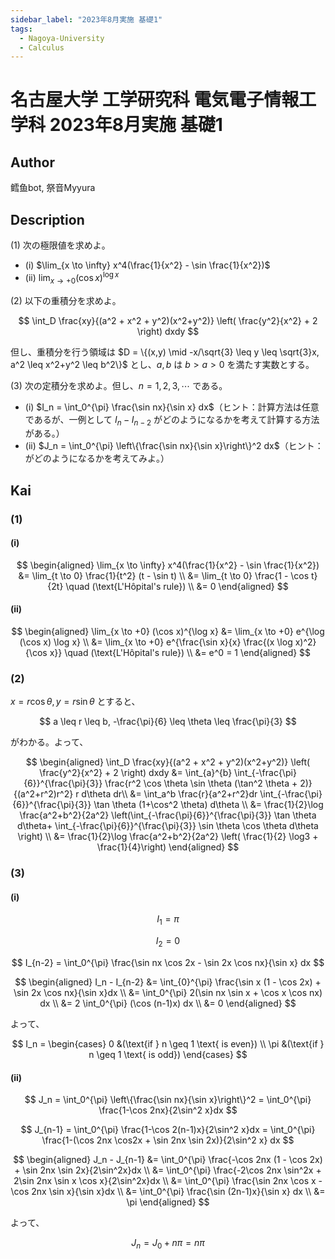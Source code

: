 ```yaml
---
sidebar_label: "2023年8月実施 基礎1"
tags:
  - Nagoya-University
  - Calculus
---
```

# 名古屋大学 工学研究科 電気電子情報工学科 2023年8月実施 基礎1

## **Author**
鳕鱼bot, 祭音Myyura

## **Description**
(1) 次の極限値を求めよ。

- (i) $\lim_{x \to \infty} x^4(\frac{1}{x^2} - \sin \frac{1}{x^2})$
- (ii) $\lim_{x \to +0} (\cos x)^{\log x}$

(2) 以下の重積分を求めよ。

$$
\int_D \frac{xy}{(a^2 + x^2 + y^2)(x^2+y^2)} \left( \frac{y^2}{x^2} + 2 \right) dxdy
$$

但し、重積分を行う領域は $D = \{(x,y) \mid -x/\sqrt{3} \leq y \leq \sqrt{3}x, a^2 \leq x^2+y^2 \leq b^2\}$ とし、$a,b$ は $b > a > 0$ を満たす実数とする。

(3) 次の定積分を求めよ。但し、$n = 1,2,3, \cdots$ である。

- (i) $I_n = \int_0^{\pi} \frac{\sin nx}{\sin x} dx$（ヒント：計算方法は任意であるが、一例として $I_n - I_{n-2}$ がどのようになるかを考えて計算する方法がある。）
- (ii) $J_n = \int_0^{\pi} \left\{\frac{\sin nx}{\sin x}\right\}^2 dx$（ヒント：　がどのようになるかを考えてみよ。）

## **Kai**
### (1)
#### (i)

$$
\begin{aligned}
  \lim_{x \to \infty} x^4(\frac{1}{x^2} - \sin \frac{1}{x^2}) &= \lim_{t \to 0} \frac{1}{t^2} (t - \sin t) \\
  &= \lim_{t \to 0} \frac{1 - \cos t}{2t} \quad (\text{L'Hôpital's rule}) \\
  &= 0
\end{aligned}
$$

#### (ii)

$$
\begin{aligned}
  \lim_{x \to +0} (\cos x)^{\log x} &= \lim_{x \to +0} e^{\log (\cos x) \log x} \\
  &= \lim_{x \to +0} e^{\frac{\sin x}{x} \frac{(x \log x)^2}{\cos x}}  \quad (\text{L'Hôpital's rule}) \\
  &= e^0 = 1
\end{aligned}
$$

### (2)
$x = r\cos \theta, y = r\sin \theta$ とすると、

$$
a \leq r \leq b, -\frac{\pi}{6} \leq \theta \leq \frac{\pi}{3}
$$

がわかる。よって、

$$
\begin{aligned}
  \int_D \frac{xy}{(a^2 + x^2 + y^2)(x^2+y^2)} \left( \frac{y^2}{x^2} + 2 \right) dxdy &= \int_{a}^{b} \int_{-\frac{\pi}{6}}^{\frac{\pi}{3}} \frac{r^2 \cos \theta \sin \theta (\tan^2 \theta + 2)}{(a^2+r^2)r^2} r d\theta dr\\
  &= \int_a^b \frac{r}{a^2+r^2}dr \int_{-\frac{\pi}{6}}^{\frac{\pi}{3}} \tan \theta (1+\cos^2 \theta) d\theta \\
  &= \frac{1}{2}\log \frac{a^2+b^2}{2a^2} \left(\int_{-\frac{\pi}{6}}^{\frac{\pi}{3}} \tan \theta d\theta+ \int_{-\frac{\pi}{6}}^{\frac{\pi}{3}} \sin \theta \cos \theta d\theta \right) \\
  &= \frac{1}{2}\log \frac{a^2+b^2}{2a^2} \left( \frac{1}{2} \log3 + \frac{1}{4}\right)
\end{aligned}
$$

### (3)
#### (i)

$$
I_1 = \pi
$$

$$
I_2 = 0
$$

$$
I_{n-2} = \int_0^{\pi} \frac{\sin nx \cos 2x - \sin 2x \cos nx}{\sin x} dx
$$

$$
\begin{aligned}
  I_n - I_{n-2} &= \int_{0}^{\pi} \frac{\sin x (1 - \cos 2x) + \sin 2x \cos nx}{\sin x}dx \\
  &= \int_0^{\pi} 2(\sin nx \sin x + \cos x \cos nx) dx \\
  &= 2 \int_0^{\pi} (\cos (n-1)x) dx \\
  &= 0
\end{aligned}
$$

よって、

$$
I_n = \begin{cases}
  0 &(\text{if } n \geq 1 \text{ is even}) \\
  \pi &(\text{if } n \geq 1 \text{ is odd})
\end{cases}
$$

#### (ii)

$$
J_n = \int_0^{\pi} \left\{\frac{\sin nx}{\sin x}\right\}^2 = \int_0^{\pi} \frac{1-\cos 2nx}{2\sin^2 x}dx
$$

$$
J_{n-1} = \int_0^{\pi} \frac{1-\cos 2(n-1)x}{2\sin^2 x}dx = \int_0^{\pi} \frac{1-(\cos 2nx \cos2x + \sin 2nx \sin 2x)}{2\sin^2 x} dx
$$

$$
\begin{aligned}
  J_n - J_{n-1} &= \int_0^{\pi} \frac{-\cos 2nx (1 - \cos 2x) + \sin 2nx \sin 2x}{2\sin^2x}dx \\
  &=  \int_0^{\pi} \frac{-2\cos 2nx \sin^2x + 2\sin 2nx \sin x \cos x}{2\sin^2x}dx \\
  &= \int_0^{\pi} \frac{\sin 2nx \cos x - \cos  2nx \sin x}{\sin x}dx \\
  &= \int_0^{\pi} \frac{\sin (2n-1)x}{\sin x} dx \\
  &= \pi
\end{aligned}
$$

よって、

$$
J_n = J_0 + n\pi = n\pi
$$
